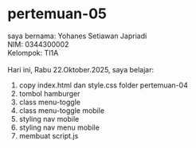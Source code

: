 # pertemuan-05

saya bernama: Yohanes Setiawan Japriadi<br>
NIM: 0344300002<br>
Kelompok: TI1A<br>
<br>
Hari ini, Rabu 22.Oktober.2025, saya belajar:
<ol>
  <li>copy index.html dan style.css folder pertemuan-04</li>
  <li>tombol hamburger</li>
  <li>class menu-toggle</li>
  <li>class menu-toggle mobile</li>
  <li>styling nav mobile</li>
  <li>styling nav menu mobile</li>
  <li>membuat script.js</li>
</ol>